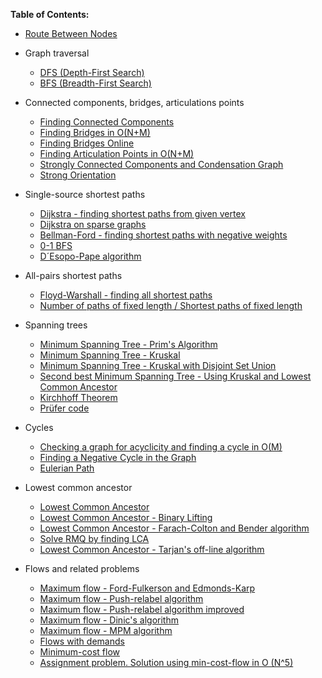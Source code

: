 **Table of Contents:**
  
  * [Route Between Nodes]()
    
  - Graph traversal
    * [DFS (Depth-First Search)]()
    * [BFS (Breadth-First Search)]()
    
  - Connected components, bridges, articulations points
    * [Finding Connected Components]()
    * [Finding Bridges in O(N+M)]()
    * [Finding Bridges Online]()
    * [Finding Articulation Points in O(N+M)]()
    * [Strongly Connected Components and Condensation Graph]()
    * [Strong Orientation]()
    
  - Single-source shortest paths
    * [Dijkstra - finding shortest paths from given vertex]()
    * [Dijkstra on sparse graphs]()
    * [Bellman-Ford - finding shortest paths with negative weights]()
    * [0-1 BFS]()
    * [D´Esopo-Pape algorithm]()

  - All-pairs shortest paths
    * [Floyd-Warshall - finding all shortest paths]()
    * [Number of paths of fixed length / Shortest paths of fixed length]()
    
  - Spanning trees
    * [Minimum Spanning Tree - Prim's Algorithm]()
    * [Minimum Spanning Tree - Kruskal]()
    * [Minimum Spanning Tree - Kruskal with Disjoint Set Union]()
    * [Second best Minimum Spanning Tree - Using Kruskal and Lowest Common Ancestor]()
    * [Kirchhoff Theorem]()
    * [Prüfer code]()
    
  - Cycles
    * [Checking a graph for acyclicity and finding a cycle in O(M)]()
    * [Finding a Negative Cycle in the Graph]()
    * [Eulerian Path]()
    
  - Lowest common ancestor
    * [Lowest Common Ancestor]()
    * [Lowest Common Ancestor - Binary Lifting]()
    * [Lowest Common Ancestor - Farach-Colton and Bender algorithm]()
    * [Solve RMQ by finding LCA]()
    * [Lowest Common Ancestor - Tarjan's off-line algorithm]()
    
  - Flows and related problems
    * [Maximum flow - Ford-Fulkerson and Edmonds-Karp]()
    * [Maximum flow - Push-relabel algorithm]()
    * [Maximum flow - Push-relabel algorithm improved]()
    * [Maximum flow - Dinic's algorithm]()
    * [Maximum flow - MPM algorithm]()
    * [Flows with demands]()
    * [Minimum-cost flow]()
    * [Assignment problem. Solution using min-cost-flow in O (N^5)]()
